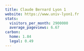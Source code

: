 ```yaml
---
title: Claude Bernard Lyon 1
website: https://www.univ-lyon1.fr
stats:
  visitors_per_month: 2900000
  average_pageviews: 6.67
carbon:
  home: 1.84
  legal: 0.49
---
```

